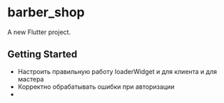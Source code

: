 # barber_shop

A new Flutter project.

## Getting Started

 - Настроить правильную работу loaderWidget и для клиента и для мастера
 - Корректно обрабатывать ошибки при авторизации
 - 